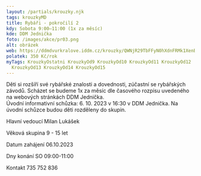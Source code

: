 ```yaml
---
layout: /partials/krouzky.njk
tags: krouzkyMD
title: Rybáři - pokročilí 2
kdy: Sobota 9:00–11:00 (1x za měsíc)
kde: DDM Jednička
foto: /images/akce/pr03.png
alt: obrázek
web: https://ddmdvurkralove.iddm.cz/krouzky/QWNjR29TbFFyN0hXdnFRMk1XenBaZ3pGRENZZTY2MUpuOUt1QnVaOStuTT0=
polatek: 350 Kč/rok
myTags: KrouzkyOstatni KrouzkyOd9 KrouzkyOd10 KrouzkyOd11 KrouzkyOd12
  KrouzkyOd13 KrouzkyOd14 KrouzkyOd15
---
```



Děti si rozšíří své rybářské znalosti a dovednosti, zúčastní se rybářských závodů. Scházet se budeme 1x za měsíc dle časového rozpisu uvedeného na webových stránkách DDM Jednička.\
Úvodní informativní schůzka: 6. 10. 2023 v 16:30 v DDM Jednička. Na úvodní schůzce budou děti rozděleny do skupin.



Hlavní vedoucí Milan Lukášek

Věková skupina 9 - 15 let

Datum zahájení 06.10.2023

Dny konání SO 09:00-11:00

Kontakt 735 752 836